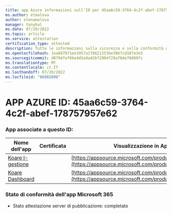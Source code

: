 ```yaml
---
title: app Azure informazioni sull'ID per 45aa6c59-3764-4c2f-abef-178757957e62
ms.author: elmalova
author: elenamalova
manager: tonybal
ms.date: 07/20/2022
ms.topic: article
ms.service: attestation
certification_type: attested
description: Tutte le informazioni sulla sicurezza e sulla conformità disponibili per 45aa6c59-3764-4c2f-abef-178757957e62.
ms.openlocfilehash: 1ea847071ee1957a1f8621253be3067cd187e3e5
ms.sourcegitcommit: d8794fef6be4d3a9a42bf2904f29a70de76069fc
ms.translationtype: MT
ms.contentlocale: it-IT
ms.lasthandoff: 07/20/2022
ms.locfileid: "66902696"
---
```

# <a name="azure-app-id-45aa6c59-3764-4c2f-abef-178757957e62"></a>APP AZURE ID: 45aa6c59-3764-4c2f-abef-178757957e62


### <a name="apps-associated-with-this-id"></a>App associate a questo ID:
| **Nome dell'app** | **Certificata** | **Visualizzazione in AppSource** |
|--------------|---------------|-----------------------|
| [ Koare I-gestione](../forward/WA200004224.md) |  | [https://appsource.microsoft.com/product/office/WA200004224](https://appsource.microsoft.com/product/office/WA200004224) |
| [Koare Dashboard](../forward/WA200004403.md) |  | [https://appsource.microsoft.com/product/office/WA200004403](https://appsource.microsoft.com/product/office/WA200004403) |

### <a name="microsoft-365-app-compliance-status"></a>Stato di conformità dell'app Microsoft 365
- Stato attestazione server di pubblicazione: completato
